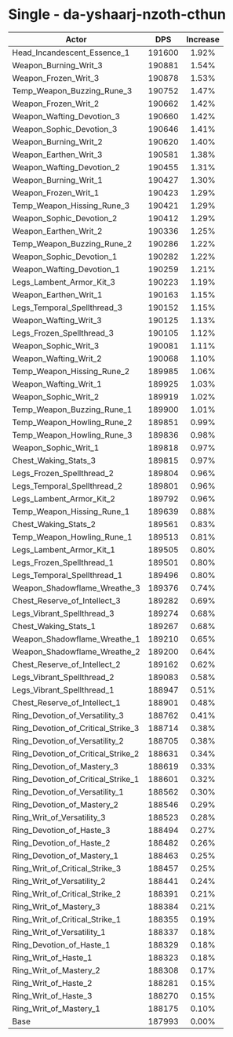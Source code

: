 # Single - da-yshaarj-nzoth-cthun
| Actor | DPS | Increase |
|---|:---:|:---:|
|Head_Incandescent_Essence_1|191600|1.92%|
|Weapon_Burning_Writ_3|190881|1.54%|
|Weapon_Frozen_Writ_3|190878|1.53%|
|Temp_Weapon_Buzzing_Rune_3|190752|1.47%|
|Weapon_Frozen_Writ_2|190662|1.42%|
|Weapon_Wafting_Devotion_3|190660|1.42%|
|Weapon_Sophic_Devotion_3|190646|1.41%|
|Weapon_Burning_Writ_2|190620|1.40%|
|Weapon_Earthen_Writ_3|190581|1.38%|
|Weapon_Wafting_Devotion_2|190455|1.31%|
|Weapon_Burning_Writ_1|190427|1.30%|
|Weapon_Frozen_Writ_1|190423|1.29%|
|Temp_Weapon_Hissing_Rune_3|190421|1.29%|
|Weapon_Sophic_Devotion_2|190412|1.29%|
|Weapon_Earthen_Writ_2|190336|1.25%|
|Temp_Weapon_Buzzing_Rune_2|190286|1.22%|
|Weapon_Sophic_Devotion_1|190282|1.22%|
|Weapon_Wafting_Devotion_1|190259|1.21%|
|Legs_Lambent_Armor_Kit_3|190223|1.19%|
|Weapon_Earthen_Writ_1|190163|1.15%|
|Legs_Temporal_Spellthread_3|190152|1.15%|
|Weapon_Wafting_Writ_3|190125|1.13%|
|Legs_Frozen_Spellthread_3|190105|1.12%|
|Weapon_Sophic_Writ_3|190081|1.11%|
|Weapon_Wafting_Writ_2|190068|1.10%|
|Temp_Weapon_Hissing_Rune_2|189985|1.06%|
|Weapon_Wafting_Writ_1|189925|1.03%|
|Weapon_Sophic_Writ_2|189919|1.02%|
|Temp_Weapon_Buzzing_Rune_1|189900|1.01%|
|Temp_Weapon_Howling_Rune_2|189851|0.99%|
|Temp_Weapon_Howling_Rune_3|189836|0.98%|
|Weapon_Sophic_Writ_1|189818|0.97%|
|Chest_Waking_Stats_3|189815|0.97%|
|Legs_Frozen_Spellthread_2|189804|0.96%|
|Legs_Temporal_Spellthread_2|189801|0.96%|
|Legs_Lambent_Armor_Kit_2|189792|0.96%|
|Temp_Weapon_Hissing_Rune_1|189639|0.88%|
|Chest_Waking_Stats_2|189561|0.83%|
|Temp_Weapon_Howling_Rune_1|189513|0.81%|
|Legs_Lambent_Armor_Kit_1|189505|0.80%|
|Legs_Frozen_Spellthread_1|189501|0.80%|
|Legs_Temporal_Spellthread_1|189496|0.80%|
|Weapon_Shadowflame_Wreathe_3|189376|0.74%|
|Chest_Reserve_of_Intellect_3|189282|0.69%|
|Legs_Vibrant_Spellthread_3|189274|0.68%|
|Chest_Waking_Stats_1|189267|0.68%|
|Weapon_Shadowflame_Wreathe_1|189210|0.65%|
|Weapon_Shadowflame_Wreathe_2|189200|0.64%|
|Chest_Reserve_of_Intellect_2|189162|0.62%|
|Legs_Vibrant_Spellthread_2|189083|0.58%|
|Legs_Vibrant_Spellthread_1|188947|0.51%|
|Chest_Reserve_of_Intellect_1|188901|0.48%|
|Ring_Devotion_of_Versatility_3|188762|0.41%|
|Ring_Devotion_of_Critical_Strike_3|188714|0.38%|
|Ring_Devotion_of_Versatility_2|188705|0.38%|
|Ring_Devotion_of_Critical_Strike_2|188631|0.34%|
|Ring_Devotion_of_Mastery_3|188619|0.33%|
|Ring_Devotion_of_Critical_Strike_1|188601|0.32%|
|Ring_Devotion_of_Versatility_1|188562|0.30%|
|Ring_Devotion_of_Mastery_2|188546|0.29%|
|Ring_Writ_of_Versatility_3|188523|0.28%|
|Ring_Devotion_of_Haste_3|188494|0.27%|
|Ring_Devotion_of_Haste_2|188482|0.26%|
|Ring_Devotion_of_Mastery_1|188463|0.25%|
|Ring_Writ_of_Critical_Strike_3|188457|0.25%|
|Ring_Writ_of_Versatility_2|188441|0.24%|
|Ring_Writ_of_Critical_Strike_2|188391|0.21%|
|Ring_Writ_of_Mastery_3|188384|0.21%|
|Ring_Writ_of_Critical_Strike_1|188355|0.19%|
|Ring_Writ_of_Versatility_1|188337|0.18%|
|Ring_Devotion_of_Haste_1|188329|0.18%|
|Ring_Writ_of_Haste_1|188323|0.18%|
|Ring_Writ_of_Mastery_2|188308|0.17%|
|Ring_Writ_of_Haste_2|188281|0.15%|
|Ring_Writ_of_Haste_3|188270|0.15%|
|Ring_Writ_of_Mastery_1|188175|0.10%|
|Base|187993|0.00%|
